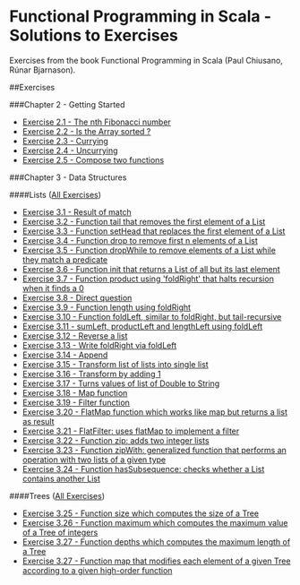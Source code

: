 # Functional Programming in Scala - Solutions to Exercises
Exercises from the book Functional Programming in Scala (Paul Chiusano, Rúnar Bjarnason).

##Exercises

###Chapter 2 - Getting Started

* [Exercise 2.1 - The nth Fibonacci number](https://github.com/ruivalentemaia/fpscala/blob/master/chapter2-intro/fibonacci.scala)
* [Exercise 2.2 - Is the Array sorted ?](https://github.com/ruivalentemaia/fpscala/blob/master/chapter2-intro/issorted.scala)
* [Exercise 2.3 - Currying](https://github.com/ruivalentemaia/fpscala/blob/master/chapter2-intro/curry.scala)
* [Exercise 2.4 - Uncurrying](https://github.com/ruivalentemaia/fpscala/blob/master/chapter2-intro/curry.scala)
* [Exercise 2.5 - Compose two functions](https://github.com/ruivalentemaia/fpscala/blob/master/chapter2-intro/compose.scala)

###Chapter 3 - Data Structures

####Lists ([All Exercises](https://github.com/ruivalentemaia/fpscala/blob/master/singlyLinkedList.scala))

* [Exercise 3.1 - Result of match](https://github.com/ruivalentemaia/fpscala/blob/master/chapter2-lists/singlylinkedlistmatch.scala)
* [Exercise 3.2 - Function tail that removes the first element of a List](https://github.com/ruivalentemaia/fpscala/blob/master/chapter3-lists/tail.scala)
* [Exercise 3.3 - Function setHead that replaces the first element of a List](https://github.com/ruivalentemaia/fpscala/blob/master/chapter3-lists/setHead.scala)
* [Exercise 3.4 - Function drop to remove first n elements of a List](https://github.com/ruivalentemaia/fpscala/blob/master/chapter3-lists/drop.scala)
* [Exercise 3.5 - Function dropWhile to remove elements of a List while they match a predicate](https://github.com/ruivalentemaia/fpscala/blob/master/chapter3-lists/dropWhile.scala)
* [Exercise 3.6 - Function init that returns a List of all but its last element](https://github.com/ruivalentemaia/fpscala/blob/master/chapter3-lists/init.scala)
* [Exercise 3.7 - Function product using 'foldRight' that halts recursion when it finds a 0](https://github.com/ruivalentemaia/fpscala/blob/master/chapter3-lists/foldRight.scala)
* [Exercise 3.8 - Direct question](https://github.com/ruivalentemaia/fpscala/blob/master/chapter3-lists/length.scala)
* [Exercise 3.9 - Function length using foldRight](https://github.com/ruivalentemaia/fpscala/blob/master/chapter3-lists/length.scala)
* [Exercise 3.10 - Function foldLeft, similar to foldRight, but tail-recursive](https://github.com/ruivalentemaia/fpscala/blob/master/chapter3-lists/foldLeft.scala)
* [Exercise 3.11 - sumLeft, productLeft and lengthLeft using foldLeft](https://github.com/ruivalentemaia/fpscala/blob/master/chapter3-lists/foldLeft.scala)
* [Exercise 3.12 - Reverse a list](https://github.com/ruivalentemaia/fpscala/blob/master/chapter3-lists/reverse.scala)
* [Exercise 3.13 - Write foldRight via foldLeft](https://github.com/ruivalentemaia/fpscala/blob/master/chapter3-lists/foldRightviaLeft.scala)
* [Exercise 3.14 - Append](https://github.com/ruivalentemaia/fpscala/blob/master/chapter3-lists/append.scala)
* [Exercise 3.15 - Transform list of lists into single list](https://github.com/ruivalentemaia/fpscala/blob/master/chapter3-lists/concatListOfLists.scala)
* [Exercise 3.16 - Transform by adding 1](https://github.com/ruivalentemaia/fpscala/blob/master/chapter3-lists/addOne.scala)
* [Exercise 3.17 - Turns values of list of Double to String](https://github.com/ruivalentemaia/fpscala/blob/master/chapter3-lists/turnToString.scala)
* [Exercise 3.18 - Map function](https://github.com/ruivalentemaia/fpscala/blob/master/chapter3-lists/map.scala)
* [Exercise 3.19 - Filter function](https://github.com/ruivalentemaia/fpscala/blob/master/chapter3-lists/filter.scala)
* [Exercise 3.20 - FlatMap function which works like map but returns a list as result](https://github.com/ruivalentemaia/fpscala/blob/master/chapter3-lists/flatMap.scala)
* [Exercise 3.21 - FlatFilter: uses flatMap to implement a filter](https://github.com/ruivalentemaia/fpscala/blob/master/chapter3-lists/flatFilter.scala)
* [Exercise 3.22 - Function zip: adds two integer lists](https://github.com/ruivalentemaia/fpscala/blob/master/chapter3-lists/zip.scala)
* [Exercise 3.23 - Function zipWith: generalized function that performs an operation with two lists of a given type](https://github.com/ruivalentemaia/fpscala/blob/master/chapter3-lists/zipWith.scala)
* [Exercise 3.24 - Function hasSubsequence: checks whether a List contains another List](https://github.com/ruivalentemaia/fpscala/blob/master/chapter3-lists/hasSubsequence.scala)

####Trees ([All Exercises](https://github.com/ruivalentemaia/fpscala/blob/master/tree.scala))

* [Exercise 3.25 - Function size which computes the size of a Tree](https://github.com/ruivalentemaia/fpscala/blob/master/chapter3-trees/size.scala)
* [Exercise 3.26 - Function maximum which computes the maximum value of a Tree of integers](https://github.com/ruivalentemaia/fpscala/blob/master/chapter3-trees/maximum.scala)
* [Exercise 3.27 - Function depths which computes the maximum length of a Tree](https://github.com/ruivalentemaia/fpscala/blob/master/chapter3-trees/depth.scala)
* [Exercise 3.27 - Function map that modifies each element of a given Tree according to a given high-order function](https://github.com/ruivalentemaia/fpscala/blob/master/chapter3-trees/map.scala)

